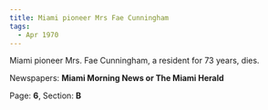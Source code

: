 ```yaml
---  
title: Miami pioneer Mrs Fae Cunningham  
tags:  
  - Apr 1970  
---  
```

  
Miami pioneer Mrs. Fae Cunningham, a resident for 73 years, dies.  
  
Newspapers: **Miami Morning News or The Miami Herald**  
  
Page: **6**, Section: **B** 

